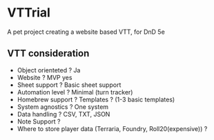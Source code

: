 # VTTrial
A pet project creating a website based VTT, for DnD 5e


## VTT consideration
- Object orienteted ? Ja 
- Website ? MVP yes 
- Sheet support ?  Basic sheet support
- Automation level ? Minimal (turn tracker) 
- Homebrew support ? Templates ? (1-3 basic templates) 
- System agnostics ? One system 
- Data handling ? CSV, TXT, JSON 
- Note Support ? 
- Where to store player data (Terraria, Foundry, Roll20(expensive)) ?









